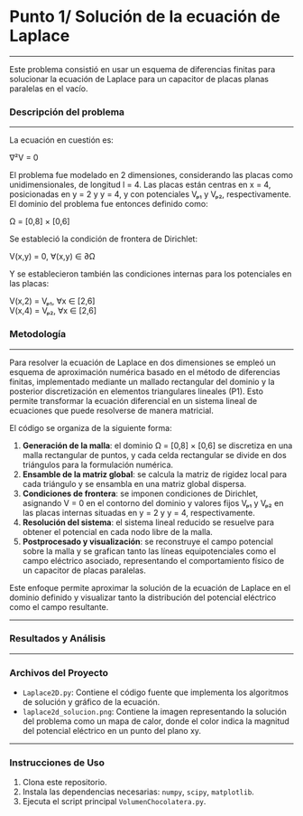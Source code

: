 # Punto 1/ Solución de la ecuación de Laplace
---
Este problema consistió en usar un esquema de diferencias finitas para solucionar la ecuación de Laplace para un capacitor de placas planas paralelas en el vacío.

### Descripción del problema
---
La ecuación en cuestión es:

∇²V = 0

El problema fue modelado en 2 dimensiones, considerando las placas como unidimensionales, de longitud l = 4. Las placas están centras en x = 4, posicionadas en y = 2 y y = 4, y con potenciales Vₚ₁ y Vₚ₂, respectivamente. El dominio del problema fue entonces definido como:

Ω = [0,8] × [0,6]

Se estableció la condición de frontera de Dirichlet:

V(x,y) = 0, ∀(x,y) ∈ ∂Ω

Y se establecieron también las condiciones internas para los potenciales en las placas:

V(x,2) = Vₚ₁, ∀x ∈ [2,6]  
V(x,4) = Vₚ₂, ∀x ∈ [2,6]


### Metodología
---
Para resolver la ecuación de Laplace en dos dimensiones se empleó un esquema de aproximación numérica basado en el método de diferencias finitas, implementado mediante un mallado rectangular del dominio y la posterior discretización en elementos triangulares lineales (P1). Esto permite transformar la ecuación diferencial en un sistema lineal de ecuaciones que puede resolverse de manera matricial.

El código se organiza de la siguiente forma:

1. **Generación de la malla**: el dominio Ω = [0,8] × [0,6] se discretiza en una malla rectangular de puntos, y cada celda rectangular se divide en dos triángulos para la formulación numérica.  
2. **Ensamble de la matriz global**: se calcula la matriz de rigidez local para cada triángulo y se ensambla en una matriz global dispersa.  
3. **Condiciones de frontera**: se imponen condiciones de Dirichlet, asignando V = 0 en el contorno del dominio y valores fijos Vₚ₁ y Vₚ₂ en las placas internas situadas en y = 2 y y = 4, respectivamente.  
4. **Resolución del sistema**: el sistema lineal reducido se resuelve para obtener el potencial en cada nodo libre de la malla.  
5. **Postprocesado y visualización**: se reconstruye el campo potencial sobre la malla y se grafican tanto las líneas equipotenciales como el campo eléctrico asociado, representando el comportamiento físico de un capacitor de placas paralelas.

Este enfoque permite aproximar la solución de la ecuación de Laplace en el dominio definido y visualizar tanto la distribución del potencial eléctrico como el campo resultante.

---

### Resultados y Análisis

---

### Archivos del Proyecto

* `Laplace2D.py`: Contiene el código fuente que implementa los algoritmos de solución y gráfico de la ecuación.
* `laplace2d_solucion.png`: Contiene la imagen representando la solución del problema como un mapa de calor, donde el color indica la magnitud del potencial eléctrico en un punto del plano xy.

---

### Instrucciones de Uso

1.  Clona este repositorio.
2.  Instala las dependencias necesarias: `numpy`, `scipy`, `matplotlib`.
3.  Ejecuta el script principal `VolumenChocolatera.py`.

